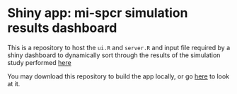 # Shiny app: mi-spcr simulation results dashboard

This is a repository to host the `ui.R` and `server.R` and input file required by a shiny dashboard to dynamically sort through the results of the simulation study performed [here](https://github.com/EdoardoCostantini/mi-spcr)

You may download this repository to build the app locally, or go [here](https://edoardocostantini.github.io/publication/mi-super-pcr/) to look at it.